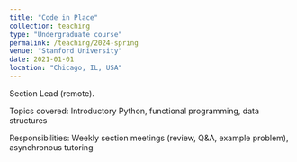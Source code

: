 ```yaml
---
title: "Code in Place"
collection: teaching
type: "Undergraduate course"
permalink: /teaching/2024-spring
venue: "Stanford University"
date: 2021-01-01
location: "Chicago, IL, USA"
---
```


Section Lead (remote).

Topics covered: Introductory Python, functional programming, data structures

Responsibilities: Weekly section meetings (review, Q&A, example problem), asynchronous tutoring